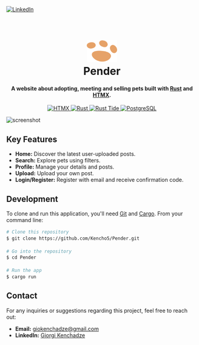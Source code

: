 [![LinkedIn][linkedin-shield]][linkedin-url]

<h1 align="center">
  <br>
  <img src="./public/assets/logo.svg" width="80">
  <br>
  Pender
  <br>
</h1>

<h4 align="center">A website about adopting, meeting and selling pets built with <a href="https://www.rust-lang.org/" target="_blank">Rust</a> and <a href="https://htmx.org" target="_blank">HTMX</a>.</h4>

<p align="center">
   <a href="https://htmx.org">
    <img src="https://img.shields.io/badge/HTMX-3366CC?style=for-the-badge" alt="HTMX">
  </a>
  <a href="https://www.rust-lang.org/">
    <img src="https://img.shields.io/badge/Rust-EF5B03?style=for-the-badge&logo=rust" alt="Rust">
  </a>
  <a href="https://github.com/http-rs/tide">
    <img src="https://img.shields.io/badge/Rust%20Tide-0D1019?style=for-the-badge&logo=rust" alt="Rust Tide">
  </a>
  <a href="https://www.postgresql.org/">
    <img src="https://img.shields.io/badge/PostgreSQL-336790?style=for-the-badge&logo=postgresql&logoColor=white" alt="PostgreSQL">
  </a>

</p>

![screenshot](https://i.imgur.com/TDddL5L.png)

## Key Features

- **Home:** Discover the latest user-uploaded posts.
- **Search:** Explore pets using filters.
- **Profile:** Manage your details and posts.
- **Upload:** Upload your own post.
- **Login/Register:** Register with email and receive confirmation code.

## Development

To clone and run this application, you'll need [Git](https://git-scm.com) and
[Cargo](https://crates.io/). From your command line:

```bash
# Clone this repository
$ git clone https://github.com/Kencho5/Pender.git

# Go into the repository
$ cd Pender

# Run the app
$ cargo run
```

## Contact

For any inquiries or suggestions regarding this project, feel free to reach out:

- **Email:** giokenchadze@gmail.com
- **LinkedIn:**
  [Giorgi Kenchadze](https://www.linkedin.com/in/giorgi-kenchadze-324a33221)

[license-url]: https://github.com/othneildrew/Best-README-Template/blob/master/LICENSE.txt
[linkedin-shield]: https://img.shields.io/badge/-LinkedIn-black.svg?style=for-the-badge&logo=linkedin&colorB=555
[linkedin-url]: https://www.linkedin.com/in/giorgi-kenchadze-324a33221
